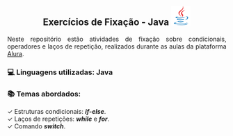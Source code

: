 <h2 align="center"> Exercícios de Fixação - Java <img width="45" src="https://raw.githubusercontent.com/devicons/devicon/master/icons/java/java-original.svg"> </h2>

<div align="justify">

Neste repositório estão atividades de fixação sobre condicionais, operadores e laços de repetição, realizados durante as aulas da plataforma [Alura](https://www.alura.com.br).  

### 💻 Linguagens utilizadas: Java
### 📚 Temas abordados:

✓ Estruturas condicionais: <i><b>if-else</i></b>. </br>
✓ Laços de repetições: <i><b>while</i></b> e <i><b>for</i></b>. </br>
✓ Comando <i><b>switch</i></b>. </br>
